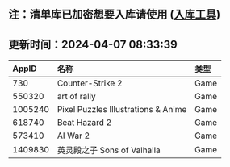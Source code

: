 ## 注：清单库已加密想要入库请使用 ([入库工具](https://github.com/BlankTMing/ManifestAutoUpdate/releases))

## 更新时间：2024-04-07 08:33:39
| AppID | 名称 | 类型  |
| :-------------------- | :----------------------------- | :----------- |
| 730 | Counter-Strike 2| Game |
| 550320 | art of rally| Game |
| 1005240 | Pixel Puzzles Illustrations & Anime| Game |
| 618740 | Beat Hazard 2| Game |
| 573410 | AI War 2| Game |
| 1409830 | 英灵殿之子 Sons of Valhalla| Game |
